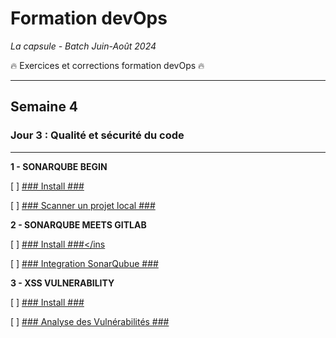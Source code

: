 # Formation devOps
_La capsule - Batch Juin-Août 2024_

:fire: Exercices et corrections formation devOps :fire:

---

## Semaine 4

### Jour 3 : Qualité et sécurité du code ###

---

**1 - SONARQUBE BEGIN**

[ ] <ins>### Install ###</ins>

[ ] <ins>### Scanner un projet local ###</ins>


**2 - SONARQUBE MEETS GITLAB**

[ ] <ins>### Install ###</ins

[ ] <ins>### Integration SonarQubue ###</ins>

**3 - XSS VULNERABILITY**

[ ] <ins>### Install ###</ins>

[ ] <ins>### Analyse des Vulnérabilités ###</ins>
